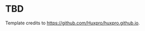TBD
================================

Template credits to https://github.com/Huxpro/huxpro.github.io.
